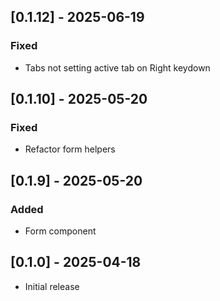 ## [0.1.12] - 2025-06-19

### Fixed

- Tabs not setting active tab on Right keydown

## [0.1.10] - 2025-05-20

### Fixed

- Refactor form helpers

## [0.1.9] - 2025-05-20

### Added

- Form component

## [0.1.0] - 2025-04-18

- Initial release
